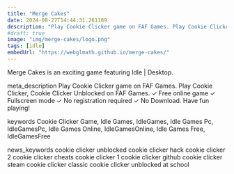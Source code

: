 ```yaml
---
title: "Merge Cakes"
date: 2024-08-27T14:44:31.261189
description: "Play Cookie Clicker game on FAF Games. Play Cookie Clicker, Cookie Clicker Unblocked on FAF Games. ✓ Free online game ✓ Fullscreen mode ✓ No registration required ✓ No Download. Have fun playing!"
#draft: true
image: "img/merge-cakes/logo.png"
tags: [idle]
embedUrl: "https://webglmath.github.io/merge-cakes/"
---
```


Merge Cakes is an exciting game featuring Idle | Desktop.

meta_description
Play Cookie Clicker game on FAF Games. Play Cookie Clicker, Cookie Clicker Unblocked on FAF Games. ✓ Free online game ✓ Fullscreen mode ✓ No registration required ✓ No Download. Have fun playing!


keywords
Cookie Clicker Game, Idle Games, IdleGames, Idle Games Pc, IdleGamesPc, Idle Games Online, IdleGamesOnline, Idle Games Free, IdleGamesFree


news_keywords
cookie clicker unblocked cookie clicker hack cookie clicker 2 cookie clicker cheats cookie clicker 1 cookie clicker github cookie clicker steam cookie clicker classic cookie clicker unblocked at school
